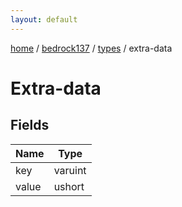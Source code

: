 ```yaml
---
layout: default
---
```


[home](/)  /  [bedrock137](/protocol/bedrock137)  /  [types](/protocol/bedrock137/types)  /  extra-data

# Extra-data

## Fields

Name | Type
---|---
key | varuint
value | ushort

